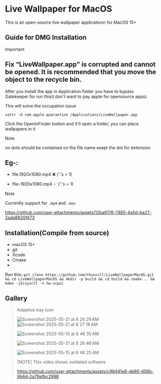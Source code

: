 # Live Wallpaper for MacOS

This is an open-source live wallpaper applicationn for MacOS 15+

## Guide for DMG Installation

> [!IMPORTANT]
> ## Fix “LiveWallpaper.app” is corrupted and cannot be opened. It is recommended that you move the object to the recycle bin.
> After you install the app in Application folder you have to bypass Gatekeeper for run this(I don't want to pay apple for opensource apps)
> 
> This will solve the occupation issue
> 
> `xattr -d com.apple.quarantine /Applications/LiveWallpaper.app` 

Click the OpenInFinder button and it'll open a folder, you can place wallpapers in it.

> [!NOTE]
> no dots should be contained on the file name exept the dot for extension
> 
> ## Eg-:
> 
>  - file.1920x1080.mp4 ❌ ('.'s > 1)
> 
>  - file-1920x1080.mp4 ✅ ('.'s = 1)

> [!NOTE]
> Currently support for `.mp4` and `.mov`
 
https://github.com/user-attachments/assets/12ba8176-7465-4a5d-ba27-2ada8820f473

## Installation(Compile from source)
- macOS 15+
- git
- Xcode
- Cmake
- 
Run this: `git clone https://github.com/thusvill/LiveWallpaperMacOS.git && cd LiveWallpaperMacOS && mkdir -p build && cd build && cmake .. && make -j$(sysctl -n hw.ncpu)`

## Gallery
> Adaptive tray icon
> 
> ![Screenshot 2025-05-21 at 8 26 29 AM](https://github.com/user-attachments/assets/9afafdcc-b4d4-48ad-93fe-9341d09c53ff)
> ![Screenshot 2025-05-21 at 8 27 18 AM](https://github.com/user-attachments/assets/5574540a-a78d-4da2-a6c0-fc1c84f28fc5)



> ![Screenshot 2025-05-15 at 6 46 35 AM](https://github.com/user-attachments/assets/167b0c08-454f-4d53-9e65-8798aed6459f)

> ![Screenshot 2025-05-21 at 8 26 46 AM](https://github.com/user-attachments/assets/441ee882-727e-4470-9d28-baa96466e151)


> ![Screenshot 2025-05-15 at 6 46 25 AM](https://github.com/user-attachments/assets/4a0c9302-1892-44cc-9154-32987a0fd887)

> [NOTE] This video shows outdated  software
> 
> https://github.com/user-attachments/assets/c98441e8-de90-456b-8b6d-2a79a1bc2998

